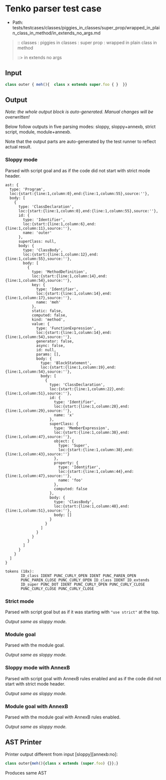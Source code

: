 # Tenko parser test case

- Path: tests/testcases/classes/piggies_in_classes/super_prop/wrapped_in_plain_class_in_method/in_extends_no_args.md

> :: classes : piggies in classes : super prop : wrapped in plain class in method
>
> ::> in extends no args

## Input

`````js
class outer { meh(){  class x extends super.foo { }  }}
`````

## Output

_Note: the whole output block is auto-generated. Manual changes will be overwritten!_

Below follow outputs in five parsing modes: sloppy, sloppy+annexb, strict script, module, module+annexb.

Note that the output parts are auto-generated by the test runner to reflect actual result.

### Sloppy mode

Parsed with script goal and as if the code did not start with strict mode header.

`````
ast: {
  type: 'Program',
  loc:{start:{line:1,column:0},end:{line:1,column:55},source:''},
  body: [
    {
      type: 'ClassDeclaration',
      loc:{start:{line:1,column:0},end:{line:1,column:55},source:''},
      id: {
        type: 'Identifier',
        loc:{start:{line:1,column:6},end:{line:1,column:11},source:''},
        name: 'outer'
      },
      superClass: null,
      body: {
        type: 'ClassBody',
        loc:{start:{line:1,column:12},end:{line:1,column:55},source:''},
        body: [
          {
            type: 'MethodDefinition',
            loc:{start:{line:1,column:14},end:{line:1,column:54},source:''},
            key: {
              type: 'Identifier',
              loc:{start:{line:1,column:14},end:{line:1,column:17},source:''},
              name: 'meh'
            },
            static: false,
            computed: false,
            kind: 'method',
            value: {
              type: 'FunctionExpression',
              loc:{start:{line:1,column:14},end:{line:1,column:54},source:''},
              generator: false,
              async: false,
              id: null,
              params: [],
              body: {
                type: 'BlockStatement',
                loc:{start:{line:1,column:19},end:{line:1,column:54},source:''},
                body: [
                  {
                    type: 'ClassDeclaration',
                    loc:{start:{line:1,column:22},end:{line:1,column:51},source:''},
                    id: {
                      type: 'Identifier',
                      loc:{start:{line:1,column:28},end:{line:1,column:29},source:''},
                      name: 'x'
                    },
                    superClass: {
                      type: 'MemberExpression',
                      loc:{start:{line:1,column:38},end:{line:1,column:47},source:''},
                      object: {
                        type: 'Super',
                        loc:{start:{line:1,column:38},end:{line:1,column:43},source:''}
                      },
                      property: {
                        type: 'Identifier',
                        loc:{start:{line:1,column:44},end:{line:1,column:47},source:''},
                        name: 'foo'
                      },
                      computed: false
                    },
                    body: {
                      type: 'ClassBody',
                      loc:{start:{line:1,column:48},end:{line:1,column:51},source:''},
                      body: []
                    }
                  }
                ]
              }
            }
          }
        ]
      }
    }
  ]
}

tokens (18x):
       ID_class IDENT PUNC_CURLY_OPEN IDENT PUNC_PAREN_OPEN
       PUNC_PAREN_CLOSE PUNC_CURLY_OPEN ID_class IDENT ID_extends
       ID_super PUNC_DOT IDENT PUNC_CURLY_OPEN PUNC_CURLY_CLOSE
       PUNC_CURLY_CLOSE PUNC_CURLY_CLOSE
`````

### Strict mode

Parsed with script goal but as if it was starting with `"use strict"` at the top.

_Output same as sloppy mode._

### Module goal

Parsed with the module goal.

_Output same as sloppy mode._

### Sloppy mode with AnnexB

Parsed with script goal with AnnexB rules enabled and as if the code did not start with strict mode header.

_Output same as sloppy mode._

### Module goal with AnnexB

Parsed with the module goal with AnnexB rules enabled.

_Output same as sloppy mode._

## AST Printer

Printer output different from input [sloppy][annexb:no]:

````js
class outer{meh(){class x extends (super.foo) {}};}
````

Produces same AST
